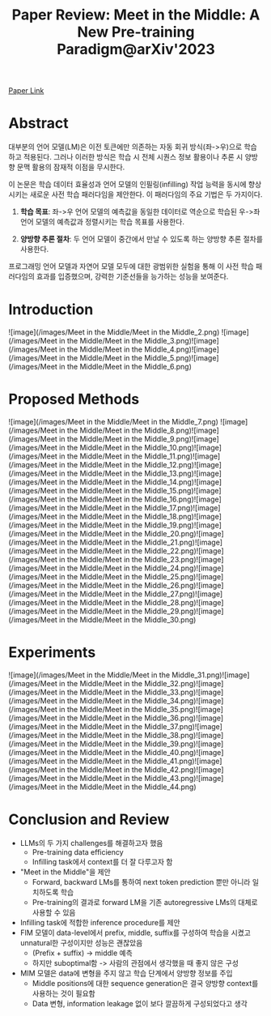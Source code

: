 ﻿---
layout: post
title: "19. Paper Review: Meet in the Middle: A New Pre-training Paradigm@arXiv'2023"
# date: 2016-06-19 10:00:00 +0900
categories: review
# tags: [LSTM, Anomaly Detection, ICML, Deep Learning]
---
[Paper Link](https://arxiv.org/pdf/2303.07295)

# Abstract
대부분의 언어 모델(LM)은 이전 토큰에만 의존하는 자동 회귀 방식(좌->우)으로 학습하고 적용된다. 그러나 이러한 방식은 학습 시 전체 시퀀스 정보 활용이나 추론 시 양방향 문맥 활용의 잠재적 이점을 무시한다.

이 논문은 학습 데이터 효율성과 언어 모델의 인필링(infilling) 작업 능력을 동시에 향상시키는 새로운 사전 학습 패러다임을 제안한다. 이 패러다임의 주요 기법은 두 가지이다.

1.  **학습 목표**: 좌->우 언어 모델의 예측값을 동일한 데이터로 역순으로 학습된 우->좌 언어 모델의 예측값과 정렬시키는 학습 목표를 사용한다.
    
2.  **양방향 추론 절차**: 두 언어 모델이 중간에서 만날 수 있도록 하는 양방향 추론 절차를 사용한다.
    
프로그래밍 언어 모델과 자연어 모델 모두에 대한 광범위한 실험을 통해 이 사전 학습 패러다임의 효과를 입증했으며, 강력한 기준선들을 능가하는 성능을 보여준다.

# Introduction
![image](/images/Meet in the Middle/Meet in the Middle_2.png)
![image](/images/Meet in the Middle/Meet in the Middle_3.png)![image](/images/Meet in the Middle/Meet in the Middle_4.png)![image](/images/Meet in the Middle/Meet in the Middle_5.png)![image](/images/Meet in the Middle/Meet in the Middle_6.png)

# Proposed Methods
![image](/images/Meet in the Middle/Meet in the Middle_7.png)
![image](/images/Meet in the Middle/Meet in the Middle_8.png)![image](/images/Meet in the Middle/Meet in the Middle_9.png)![image](/images/Meet in the Middle/Meet in the Middle_10.png)![image](/images/Meet in the Middle/Meet in the Middle_11.png)![image](/images/Meet in the Middle/Meet in the Middle_12.png)![image](/images/Meet in the Middle/Meet in the Middle_13.png)![image](/images/Meet in the Middle/Meet in the Middle_14.png)![image](/images/Meet in the Middle/Meet in the Middle_15.png)![image](/images/Meet in the Middle/Meet in the Middle_16.png)![image](/images/Meet in the Middle/Meet in the Middle_17.png)![image](/images/Meet in the Middle/Meet in the Middle_18.png)![image](/images/Meet in the Middle/Meet in the Middle_19.png)![image](/images/Meet in the Middle/Meet in the Middle_20.png)![image](/images/Meet in the Middle/Meet in the Middle_21.png)![image](/images/Meet in the Middle/Meet in the Middle_22.png)![image](/images/Meet in the Middle/Meet in the Middle_23.png)![image](/images/Meet in the Middle/Meet in the Middle_24.png)![image](/images/Meet in the Middle/Meet in the Middle_25.png)![image](/images/Meet in the Middle/Meet in the Middle_26.png)![image](/images/Meet in the Middle/Meet in the Middle_27.png)![image](/images/Meet in the Middle/Meet in the Middle_28.png)![image](/images/Meet in the Middle/Meet in the Middle_29.png)![image](/images/Meet in the Middle/Meet in the Middle_30.png)

# Experiments
![image](/images/Meet in the Middle/Meet in the Middle_31.png)![image](/images/Meet in the Middle/Meet in the Middle_32.png)![image](/images/Meet in the Middle/Meet in the Middle_33.png)![image](/images/Meet in the Middle/Meet in the Middle_34.png)![image](/images/Meet in the Middle/Meet in the Middle_35.png)![image](/images/Meet in the Middle/Meet in the Middle_36.png)![image](/images/Meet in the Middle/Meet in the Middle_37.png)![image](/images/Meet in the Middle/Meet in the Middle_38.png)![image](/images/Meet in the Middle/Meet in the Middle_39.png)![image](/images/Meet in the Middle/Meet in the Middle_40.png)![image](/images/Meet in the Middle/Meet in the Middle_41.png)![image](/images/Meet in the Middle/Meet in the Middle_42.png)![image](/images/Meet in the Middle/Meet in the Middle_43.png)![image](/images/Meet in the Middle/Meet in the Middle_44.png)

# Conclusion and Review
* LLMs의 두 가지 challenges를 해결하고자 했음
	* Pre-training data efficiency
	* Infilling task에서 context를 더 잘 다루고자 함
* "Meet in the Middle"을 제안
	* Forward, backward LMs를 통하여 next token prediction 뿐만 아니라 일치하도록 학습
	* Pre-training의 결과로 forward LM을 기존 autoregressive LMs의 대체로 사용할 수 있음
* Infilling task에 적합한 inference procedure를 제안
* FIM 모델이 data-level에서 prefix, middle, suffix를 구성하여 학습을 시켰고 unnatural한 구성이지만 성능은 괜찮았음
	* (Prefix + suffix) -> middle 예측
	* 하지만 suboptimal함 -> 사람의 관점에서 생각했을 때 좋지 않은 구성
* MIM 모델은 data에 변형을 주지 않고 학습 단계에서 양방향 정보를 주입
	* Middle positions에 대한 sequence generation은 결국 양방향 context를 사용하는 것이 필요함
	* Data 변형, information leakage 없이 보다 깔끔하게 구성되었다고 생각

